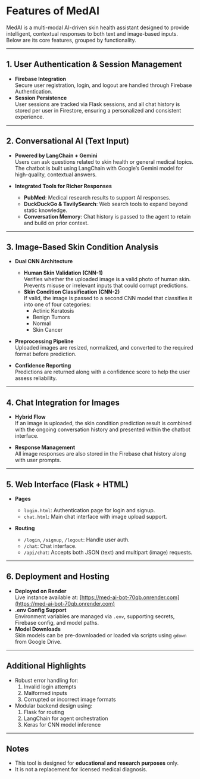 # Features of MedAI

MedAI is a multi-modal AI-driven skin health assistant designed to provide intelligent, contextual responses to both text and image-based inputs. Below are its core features, grouped by functionality.

---

## 1. User Authentication & Session Management

- **Firebase Integration**  
  Secure user registration, login, and logout are handled through Firebase Authentication.  
- **Session Persistence**  
  User sessions are tracked via Flask sessions, and all chat history is stored per user in Firestore, ensuring a personalized and consistent experience.

---

## 2. Conversational AI (Text Input)

- **Powered by LangChain + Gemini**  
  Users can ask questions related to skin health or general medical topics. The chatbot is built using LangChain with Google’s Gemini model for high-quality, contextual answers.

- **Integrated Tools for Richer Responses**  
  - **PubMed**: Medical research results to support AI responses.
  - **DuckDuckGo & TavilySearch**: Web search tools to expand beyond static knowledge.
  - **Conversation Memory**: Chat history is passed to the agent to retain and build on prior context.

---

## 3. Image-Based Skin Condition Analysis

- **Dual CNN Architecture**
  - **Human Skin Validation (CNN-1)**  
    Verifies whether the uploaded image is a valid photo of human skin. Prevents misuse or irrelevant inputs that could corrupt predictions.
  - **Skin Condition Classification (CNN-2)**  
    If valid, the image is passed to a second CNN model that classifies it into one of four categories:
    - Actinic Keratosis
    - Benign Tumors
    - Normal
    - Skin Cancer

- **Preprocessing Pipeline**  
  Uploaded images are resized, normalized, and converted to the required format before prediction.

- **Confidence Reporting**  
  Predictions are returned along with a confidence score to help the user assess reliability.

---

## 4. Chat Integration for Images

- **Hybrid Flow**  
  If an image is uploaded, the skin condition prediction result is combined with the ongoing conversation history and presented within the chatbot interface.

- **Response Management**  
  All image responses are also stored in the Firebase chat history along with user prompts.

---

## 5. Web Interface (Flask + HTML)

- **Pages**
  - `login.html`: Authentication page for login and signup.
  - `chat.html`: Main chat interface with image upload support.

- **Routing**
  - `/login`, `/signup`, `/logout`: Handle user auth.
  - `/chat`: Chat interface.
  - `/api/chat`: Accepts both JSON (text) and multipart (image) requests.

---

## 6. Deployment and Hosting

- **Deployed on Render**  
  Live instance available at: [https://med-ai-bot-70qb.onrender.com](https://med-ai-bot-70qb.onrender.com)
- **.env Config Support**  
  Environment variables are managed via `.env`, supporting secrets, Firebase config, and model paths.
- **Model Downloads**  
  Skin models can be pre-downloaded or loaded via scripts using `gdown` from Google Drive.

---

## Additional Highlights

- Robust error handling for:
    1. Invalid login attempts
    2. Malformed inputs
    3. Corrupted or incorrect image formats
- Modular backend design using:
    1. Flask for routing
    2. LangChain for agent orchestration
    3. Keras for CNN model inference

---

## Notes

- This tool is designed for **educational and research purposes** only.
- It is not a replacement for licensed medical diagnosis.

